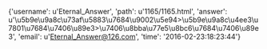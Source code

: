 {'username': u'Eternal_Answer', 'path': u'1165/1165.html', 'answer': u'\u5b9e\u9a8c\u73af\u5883\u7684\u9002\u5e94>\u5b9e\u9a8c\u4ee3\u7801\u7684\u7406\u89e3>\u7406\u8bba\u77e5\u8bc6\u7684\u7406\u89e3', 'email': u'Eternal_Answer@126.com', 'time': '2016-02-23:18:23:44'}